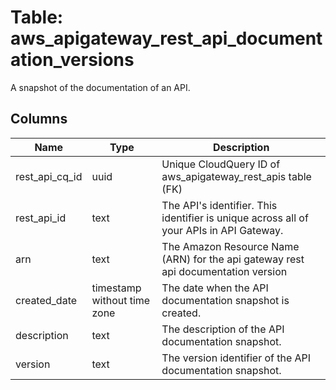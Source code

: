 
# Table: aws_apigateway_rest_api_documentation_versions
A snapshot of the documentation of an API.
## Columns
| Name        | Type           | Description  |
| ------------- | ------------- | -----  |
|rest_api_cq_id|uuid|Unique CloudQuery ID of aws_apigateway_rest_apis table (FK)|
|rest_api_id|text|The API's identifier. This identifier is unique across all of your APIs in API Gateway.|
|arn|text|The Amazon Resource Name (ARN) for the api gateway rest api documentation version|
|created_date|timestamp without time zone|The date when the API documentation snapshot is created.|
|description|text|The description of the API documentation snapshot.|
|version|text|The version identifier of the API documentation snapshot.|
